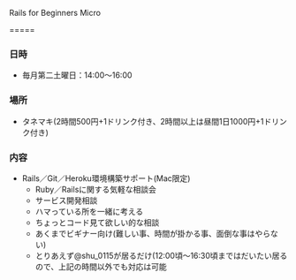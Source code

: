 Rails for Beginners Micro

=====

### 日時

* 毎月第二土曜日：14:00〜16:00

### 場所

* タネマキ(2時間500円+1ドリンク付き、2時間以上は昼間1日1000円+1ドリンク付き)

### 内容

* Rails／Git／Heroku環境構築サポート(Mac限定)
  * Ruby／Railsに関する気軽な相談会
  * サービス開発相談
  * ハマっている所を一緒に考える
  * ちょっとコード見て欲しい的な相談
  * あくまでビギナー向け(難しい事、時間が掛かる事、面倒な事はやらない)
  * とりあえず@shu_0115が居るだけ(12:00頃〜16:30頃まではだいたい居るので、上記の時間以外でも対応は可能


